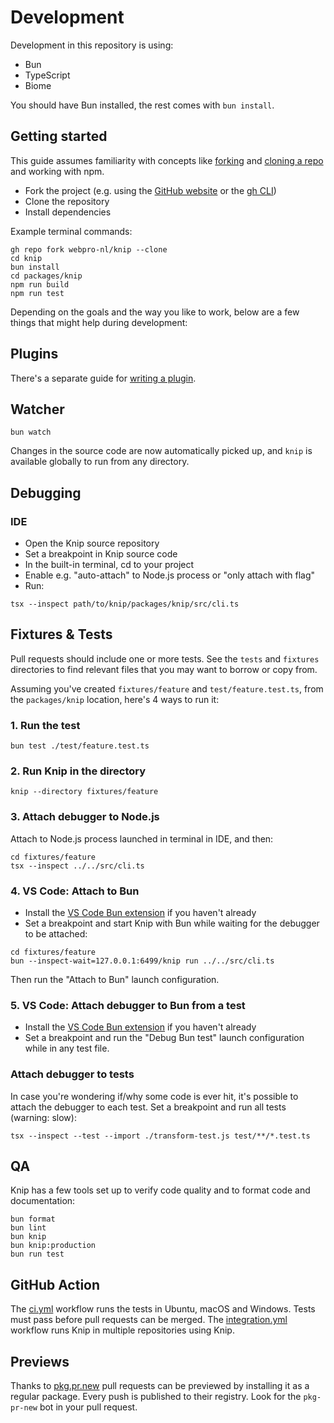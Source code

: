 # Development

Development in this repository is using:

- Bun
- TypeScript
- Biome

You should have Bun installed, the rest comes with `bun install`.

## Getting started

This guide assumes familiarity with concepts like [forking][1] and [cloning a
repo][2] and working with npm.

- Fork the project (e.g. using the [GitHub website][3] or the [gh CLI][4])
- Clone the repository
- Install dependencies

Example terminal commands:

```shell
gh repo fork webpro-nl/knip --clone
cd knip
bun install
cd packages/knip
npm run build
npm run test
```

Depending on the goals and the way you like to work, below are a few things that
might help during development:

## Plugins

There's a separate guide for [writing a plugin][5].

## Watcher

```shell
bun watch
```

Changes in the source code are now automatically picked up, and `knip` is
available globally to run from any directory.

## Debugging

### IDE

- Open the Knip source repository
- Set a breakpoint in Knip source code
- In the built-in terminal, cd to your project
- Enable e.g. "auto-attach" to Node.js process or "only attach with flag"
- Run:

```shell
tsx --inspect path/to/knip/packages/knip/src/cli.ts
```

## Fixtures & Tests

Pull requests should include one or more tests. See the `tests` and `fixtures`
directories to find relevant files that you may want to borrow or copy from.

Assuming you've created `fixtures/feature` and `test/feature.test.ts`, from the
`packages/knip` location, here's 4 ways to run it:

### 1. Run the test

```shell
bun test ./test/feature.test.ts
```

### 2. Run Knip in the directory

```shell
knip --directory fixtures/feature
```

### 3. Attach debugger to Node.js

Attach to Node.js process launched in terminal in IDE, and then:

```shell
cd fixtures/feature
tsx --inspect ../../src/cli.ts
```

### 4. VS Code: Attach to Bun

- Install the
  [VS Code Bun extension](https://marketplace.visualstudio.com/items?itemName=oven.bun-vscode)
  if you haven't already
- Set a breakpoint and start Knip with Bun while waiting for the debugger to be
  attached:

```shell
cd fixtures/feature
bun --inspect-wait=127.0.0.1:6499/knip run ../../src/cli.ts
```

Then run the "Attach to Bun" launch configuration.

### 5. VS Code: Attach debugger to Bun from a test

- Install the
  [VS Code Bun extension](https://marketplace.visualstudio.com/items?itemName=oven.bun-vscode)
  if you haven't already
- Set a breakpoint and run the "Debug Bun test" launch configuration while in
  any test file.

### Attach debugger to tests

In case you're wondering if/why some code is ever hit, it's possible to attach
the debugger to each test. Set a breakpoint and run all tests (warning: slow):

```shell
tsx --inspect --test --import ./transform-test.js test/**/*.test.ts
```

## QA

Knip has a few tools set up to verify code quality and to format code and
documentation:

```shell
bun format
bun lint
bun knip
bun knip:production
bun run test
```

## GitHub Action

The [ci.yml][7] workflow runs the tests in Ubuntu, macOS and Windows. Tests must
pass before pull requests can be merged. The [integration.yml][8] workflow runs
Knip in multiple repositories using Knip.

## Previews

Thanks to [pkg.pr.new](https://pkg.pr.new) pull requests can be previewed by
installing it as a regular package. Every push is published to their registry.
Look for the `pkg-pr-new` bot in your pull request.

[1]: https://docs.github.com/get-started/quickstart/fork-a-repo
[2]:
  https://docs.github.com/en/repositories/creating-and-managing-repositories/cloning-a-repository
[3]: https://github.com/webpro-nl/knip
[4]: https://cli.github.com/
[5]: https://knip.dev/guides/writing-a-plugin/
[6]: ../.vscode/launch.json
[7]: https://github.com/webpro-nl/knip/actions/workflows/ci.yml
[8]: https://github.com/webpro-nl/knip/actions/workflows/integration.yml
